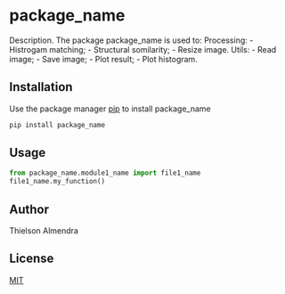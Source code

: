 # package_name

Description. 
The package package_name is used to:
	Processing:
		- Histrogam matching;
		- Structural somilarity;
		- Resize image.
	Utils:
		- Read image;
		- Save image;
		- Plot result;
		- Plot histogram.

## Installation

Use the package manager [pip](https://pip.pypa.io/en/stable/) to install package_name

```bash
pip install package_name
```

## Usage

```python
from package_name.module1_name import file1_name
file1_name.my_function()
```

## Author
Thielson Almendra

## License
[MIT](https://choosealicense.com/licenses/mit/)
